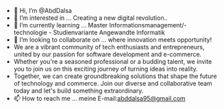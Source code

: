 - 👋 Hi, I’m @AbdDalsa
- 👀 I’m interested in ... Creating a new digital revolution..
- 🌱 I’m currently learning ... Master Informationsmanagement/-technologie - Studienvariante Angewandte Informatik
- 💞️ I’m looking to collaborate on ... where innovation meets opportunity!
-  We are a vibrant community of tech enthusiasts and entrepreneurs, united by our passion for software development and e-commerce. 
-  Whether you're a seasoned professional or a budding talent, we invite you to join us on this exciting journey of turning ideas into reality. 
-  Together, we can create groundbreaking solutions that shape the future of technology and commerce. Join our diverse and collaborative team today and let's build something extraordinary.
- 📫 How to reach me ... meine E-mail:abddalsa95@gmail.com

<!---
AbdDalsa/AbdDalsa is a ✨ special ✨ repository because its `README.md` (this file) appears on your GitHub profile.
You can click the Preview link to take a look at your changes.
--->

